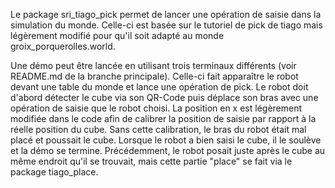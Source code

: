 Le package sri_tiago_pick permet de lancer une opération de saisie dans la simulation du monde. Celle-ci est basée sur le tutoriel de pick de tiago mais légèrement modifié pour qu'il soit adapté au monde groix_porquerolles.world. 

Une démo peut être lancée en utilisant trois terminaux différents (voir README.md de la branche principale). Celle-ci fait apparaître le robot devant une table du monde et lance une opération de pick. Le robot doit d'abord détecter le cube via son QR-Code puis déplace son bras avec une opération de saisie que le robot choisi. La position en x est légèrement modifiée dans le code afin de calibrer la position de saisie par rapport à la réelle position du cube. Sans cette calibration, le bras du robot était mal placé et poussait le cube. Lorsque le robot a bien saisi le cube, il le soulève et la démo se termine. Précédemment, le robot posait juste après le cube au même endroit qu'il se trouvait, mais cette partie "place" se fait via le package tiago_place.
